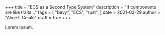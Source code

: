 +++
title = "ECS as a Second Type System"
description = "If components are like traits..."
tags = [
    "bevy",
    "ECS",
    "rust",
]
date = 2021-03-29
author = "Alice I. Cecile"
draft = true
+++

Lorem ipsum.